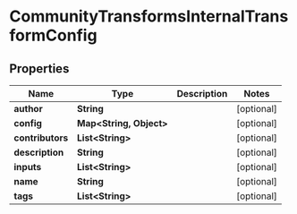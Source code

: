 

# CommunityTransformsInternalTransformConfig


## Properties

| Name | Type | Description | Notes |
|------------ | ------------- | ------------- | -------------|
|**author** | **String** |  |  [optional] |
|**config** | **Map&lt;String, Object&gt;** |  |  [optional] |
|**contributors** | **List&lt;String&gt;** |  |  [optional] |
|**description** | **String** |  |  [optional] |
|**inputs** | **List&lt;String&gt;** |  |  [optional] |
|**name** | **String** |  |  [optional] |
|**tags** | **List&lt;String&gt;** |  |  [optional] |



